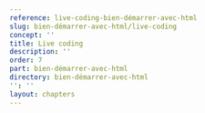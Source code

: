 ```yaml
---
reference: live-coding-bien-démarrer-avec-html
slug: bien-démarrer-avec-html/live-coding
concept: ''
title: Live coding
description: ''
order: 7
part: bien-démarrer-avec-html
directory: bien-démarrer-avec-html
'': ''
layout: chapters
---
```

